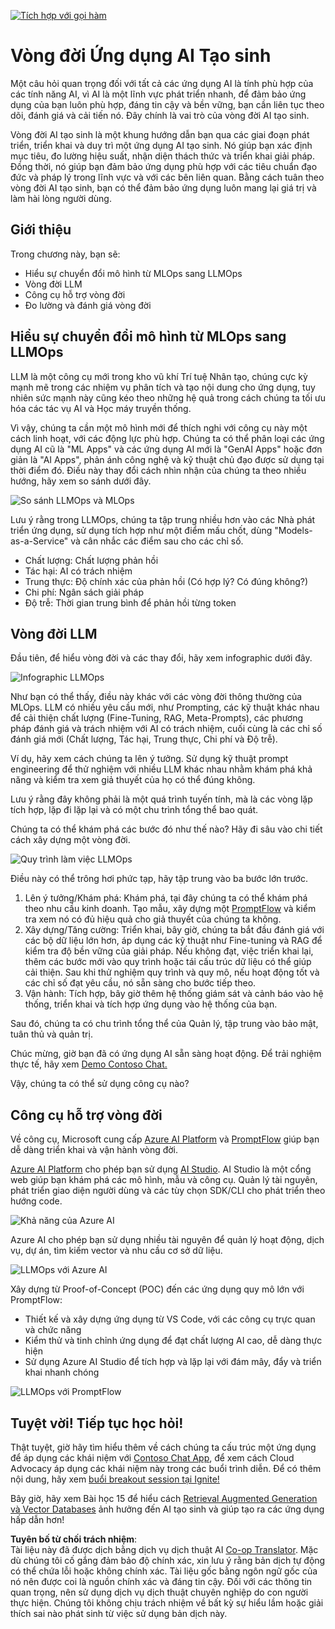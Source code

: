 <!--
CO_OP_TRANSLATOR_METADATA:
{
  "original_hash": "27a5347a5022d5ef0a72ab029b03526a",
  "translation_date": "2025-07-09T15:56:11+00:00",
  "source_file": "14-the-generative-ai-application-lifecycle/README.md",
  "language_code": "vi"
}
-->
[![Tích hợp với gọi hàm](../../../translated_images/14-lesson-banner.066d74a31727ac121eeac06376a068a397d8e335281e63ce94130d11f516e46b.vi.png)](https://aka.ms/gen-ai-lesson14-gh?WT.mc_id=academic-105485-koreyst)

# Vòng đời Ứng dụng AI Tạo sinh

Một câu hỏi quan trọng đối với tất cả các ứng dụng AI là tính phù hợp của các tính năng AI, vì AI là một lĩnh vực phát triển nhanh, để đảm bảo ứng dụng của bạn luôn phù hợp, đáng tin cậy và bền vững, bạn cần liên tục theo dõi, đánh giá và cải tiến nó. Đây chính là vai trò của vòng đời AI tạo sinh.

Vòng đời AI tạo sinh là một khung hướng dẫn bạn qua các giai đoạn phát triển, triển khai và duy trì một ứng dụng AI tạo sinh. Nó giúp bạn xác định mục tiêu, đo lường hiệu suất, nhận diện thách thức và triển khai giải pháp. Đồng thời, nó giúp bạn đảm bảo ứng dụng phù hợp với các tiêu chuẩn đạo đức và pháp lý trong lĩnh vực và với các bên liên quan. Bằng cách tuân theo vòng đời AI tạo sinh, bạn có thể đảm bảo ứng dụng luôn mang lại giá trị và làm hài lòng người dùng.

## Giới thiệu

Trong chương này, bạn sẽ:

- Hiểu sự chuyển đổi mô hình từ MLOps sang LLMOps
- Vòng đời LLM
- Công cụ hỗ trợ vòng đời
- Đo lường và đánh giá vòng đời

## Hiểu sự chuyển đổi mô hình từ MLOps sang LLMOps

LLM là một công cụ mới trong kho vũ khí Trí tuệ Nhân tạo, chúng cực kỳ mạnh mẽ trong các nhiệm vụ phân tích và tạo nội dung cho ứng dụng, tuy nhiên sức mạnh này cũng kéo theo những hệ quả trong cách chúng ta tối ưu hóa các tác vụ AI và Học máy truyền thống.

Vì vậy, chúng ta cần một mô hình mới để thích nghi với công cụ này một cách linh hoạt, với các động lực phù hợp. Chúng ta có thể phân loại các ứng dụng AI cũ là "ML Apps" và các ứng dụng AI mới là "GenAI Apps" hoặc đơn giản là "AI Apps", phản ánh công nghệ và kỹ thuật chủ đạo được sử dụng tại thời điểm đó. Điều này thay đổi cách nhìn nhận của chúng ta theo nhiều hướng, hãy xem so sánh dưới đây.

![So sánh LLMOps và MLOps](../../../translated_images/01-llmops-shift.29bc933cb3bb0080a562e1655c0c719b71a72c3be6252d5c564b7f598987e602.vi.png)

Lưu ý rằng trong LLMOps, chúng ta tập trung nhiều hơn vào các Nhà phát triển ứng dụng, sử dụng tích hợp như một điểm mấu chốt, dùng "Models-as-a-Service" và cân nhắc các điểm sau cho các chỉ số.

- Chất lượng: Chất lượng phản hồi
- Tác hại: AI có trách nhiệm
- Trung thực: Độ chính xác của phản hồi (Có hợp lý? Có đúng không?)
- Chi phí: Ngân sách giải pháp
- Độ trễ: Thời gian trung bình để phản hồi từng token

## Vòng đời LLM

Đầu tiên, để hiểu vòng đời và các thay đổi, hãy xem infographic dưới đây.

![Infographic LLMOps](../../../translated_images/02-llmops.70a942ead05a7645db740f68727d90160cb438ab71f0fb20548bc7fe5cad83ff.vi.png)

Như bạn có thể thấy, điều này khác với các vòng đời thông thường của MLOps. LLM có nhiều yêu cầu mới, như Prompting, các kỹ thuật khác nhau để cải thiện chất lượng (Fine-Tuning, RAG, Meta-Prompts), các phương pháp đánh giá và trách nhiệm với AI có trách nhiệm, cuối cùng là các chỉ số đánh giá mới (Chất lượng, Tác hại, Trung thực, Chi phí và Độ trễ).

Ví dụ, hãy xem cách chúng ta lên ý tưởng. Sử dụng kỹ thuật prompt engineering để thử nghiệm với nhiều LLM khác nhau nhằm khám phá khả năng và kiểm tra xem giả thuyết của họ có thể đúng không.

Lưu ý rằng đây không phải là một quá trình tuyến tính, mà là các vòng lặp tích hợp, lặp đi lặp lại và có một chu trình tổng thể bao quát.

Chúng ta có thể khám phá các bước đó như thế nào? Hãy đi sâu vào chi tiết cách xây dựng một vòng đời.

![Quy trình làm việc LLMOps](../../../translated_images/03-llm-stage-flows.3a1e1c401235a6cfa886ed6ba04aa52a096a545e1bc44fa54d7d5983a7201892.vi.png)

Điều này có thể trông hơi phức tạp, hãy tập trung vào ba bước lớn trước.

1. Lên ý tưởng/Khám phá: Khám phá, tại đây chúng ta có thể khám phá theo nhu cầu kinh doanh. Tạo mẫu, xây dựng một [PromptFlow](https://microsoft.github.io/promptflow/index.html?WT.mc_id=academic-105485-koreyst) và kiểm tra xem nó có đủ hiệu quả cho giả thuyết của chúng ta không.
1. Xây dựng/Tăng cường: Triển khai, bây giờ, chúng ta bắt đầu đánh giá với các bộ dữ liệu lớn hơn, áp dụng các kỹ thuật như Fine-tuning và RAG để kiểm tra độ bền vững của giải pháp. Nếu không đạt, việc triển khai lại, thêm các bước mới vào quy trình hoặc tái cấu trúc dữ liệu có thể giúp cải thiện. Sau khi thử nghiệm quy trình và quy mô, nếu hoạt động tốt và các chỉ số đạt yêu cầu, nó sẵn sàng cho bước tiếp theo.
1. Vận hành: Tích hợp, bây giờ thêm hệ thống giám sát và cảnh báo vào hệ thống, triển khai và tích hợp ứng dụng vào hệ thống của bạn.

Sau đó, chúng ta có chu trình tổng thể của Quản lý, tập trung vào bảo mật, tuân thủ và quản trị.

Chúc mừng, giờ bạn đã có ứng dụng AI sẵn sàng hoạt động. Để trải nghiệm thực tế, hãy xem [Demo Contoso Chat.](https://nitya.github.io/contoso-chat/?WT.mc_id=academic-105485-koreys)

Vậy, chúng ta có thể sử dụng công cụ nào?

## Công cụ hỗ trợ vòng đời

Về công cụ, Microsoft cung cấp [Azure AI Platform](https://azure.microsoft.com/solutions/ai/?WT.mc_id=academic-105485-koreys) và [PromptFlow](https://microsoft.github.io/promptflow/index.html?WT.mc_id=academic-105485-koreyst) giúp bạn dễ dàng triển khai và vận hành vòng đời.

[Azure AI Platform](https://azure.microsoft.com/solutions/ai/?WT.mc_id=academic-105485-koreys) cho phép bạn sử dụng [AI Studio](https://ai.azure.com/?WT.mc_id=academic-105485-koreys). AI Studio là một cổng web giúp bạn khám phá các mô hình, mẫu và công cụ. Quản lý tài nguyên, phát triển giao diện người dùng và các tùy chọn SDK/CLI cho phát triển theo hướng code.

![Khả năng của Azure AI](../../../translated_images/04-azure-ai-platform.80203baf03a12fa8b166e194928f057074843d1955177baf0f5b53d50d7b6153.vi.png)

Azure AI cho phép bạn sử dụng nhiều tài nguyên để quản lý hoạt động, dịch vụ, dự án, tìm kiếm vector và nhu cầu cơ sở dữ liệu.

![LLMOps với Azure AI](../../../translated_images/05-llm-azure-ai-prompt.a5ce85cdbb494bdf95420668e3464aae70d8b22275a744254e941dd5e73ae0d2.vi.png)

Xây dựng từ Proof-of-Concept (POC) đến các ứng dụng quy mô lớn với PromptFlow:

- Thiết kế và xây dựng ứng dụng từ VS Code, với các công cụ trực quan và chức năng
- Kiểm thử và tinh chỉnh ứng dụng để đạt chất lượng AI cao, dễ dàng thực hiện
- Sử dụng Azure AI Studio để tích hợp và lặp lại với đám mây, đẩy và triển khai nhanh chóng

![LLMOps với PromptFlow](../../../translated_images/06-llm-promptflow.a183eba07a3a7fdf4aa74db92a318b8cbbf4a608671f6b166216358d3203d8d4.vi.png)

## Tuyệt vời! Tiếp tục học hỏi!

Thật tuyệt, giờ hãy tìm hiểu thêm về cách chúng ta cấu trúc một ứng dụng để áp dụng các khái niệm với [Contoso Chat App](https://nitya.github.io/contoso-chat/?WT.mc_id=academic-105485-koreyst), để xem cách Cloud Advocacy áp dụng các khái niệm này trong các buổi trình diễn. Để có thêm nội dung, hãy xem [buổi breakout session tại Ignite!](https://www.youtube.com/watch?v=DdOylyrTOWg)

Bây giờ, hãy xem Bài học 15 để hiểu cách [Retrieval Augmented Generation và Vector Databases](../15-rag-and-vector-databases/README.md?WT.mc_id=academic-105485-koreyst) ảnh hưởng đến AI tạo sinh và giúp tạo ra các ứng dụng hấp dẫn hơn!

**Tuyên bố từ chối trách nhiệm**:  
Tài liệu này đã được dịch bằng dịch vụ dịch thuật AI [Co-op Translator](https://github.com/Azure/co-op-translator). Mặc dù chúng tôi cố gắng đảm bảo độ chính xác, xin lưu ý rằng bản dịch tự động có thể chứa lỗi hoặc không chính xác. Tài liệu gốc bằng ngôn ngữ gốc của nó nên được coi là nguồn chính xác và đáng tin cậy. Đối với các thông tin quan trọng, nên sử dụng dịch vụ dịch thuật chuyên nghiệp do con người thực hiện. Chúng tôi không chịu trách nhiệm về bất kỳ sự hiểu lầm hoặc giải thích sai nào phát sinh từ việc sử dụng bản dịch này.
